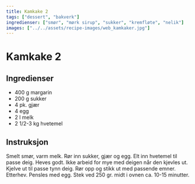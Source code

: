 ```yaml
---
title: Kamkake 2
tags: ["dessert", "bakverk"]
ingredienser: ["smør", "mørk sirup", "sukker", "kremfløte", "nelik"]
images: ["../../assets/recipe-images/web_kamkaker.jpg"]
---
```


# Kamkake 2

## Ingredienser

- 400 g margarin
- 200 g sukker
- 4 pk. gjær
- 4 egg
- 2 l melk
- 2 1/2-3 kg hvetemel

## Instruksjon

Smelt smør, varm melk. Rør inn sukker, gjær og egg. Elt inn hvetemel til passe deig. Heves godt. Ikke arbeid for mye med deigen når den kjevles ut. Kjelve ut til passe tynn deig. Rør opp og stikk ut med passende emner. Etterhev. Pensles med egg. Stek ved 250 gr. midt i ovnen ca. 10-15 minutter.

